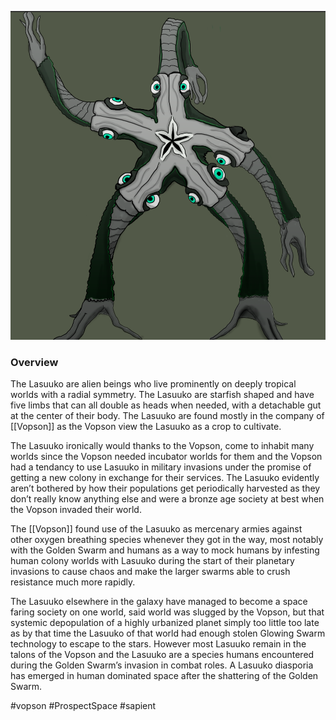 ![Lasuuko](https://github.com/Insculpo/Sandbox_Galaxy/blob/Galactic/Stellar_Abyss_Setting_Bible/Photo_Directory/Lasuuko.png "Lasuuko")

### Overview

The Lasuuko are alien beings who live prominently on deeply tropical worlds with a radial symmetry.  The Lasuuko are starfish shaped and have five limbs that can all double as heads when needed, with a detachable gut at the center of their body.  The Lasuuko are found mostly in the company of [[Vopson]] as the Vopson view the Lasuuko as a crop to cultivate.  

The Lasuuko ironically would thanks to the Vopson, come to inhabit many worlds since the Vopson needed incubator worlds for them and the Vopson had a tendancy to use Lasuuko in military invasions under the promise of getting a new colony in exchange for their services.  The Lasuuko evidently aren’t bothered by how their populations get periodically harvested as they don’t really know anything else and were a bronze age society at best when the Vopson invaded their world.

The [[Vopson]] found use of the Lasuuko as mercenary armies against other oxygen breathing species whenever they got in the way, most notably with the Golden Swarm and humans as a way to mock humans by infesting human colony worlds with Lasuuko during the start of their planetary invasions to cause chaos and make the larger swarms able to crush resistance much more rapidly.

The Lasuuko elsewhere in the galaxy have managed to become a space faring society on one world, said world was slugged by the Vopson, but that systemic depopulation of a highly urbanized planet simply too little too late as by that time the Lasuuko of that world had enough stolen Glowing Swarm technology to escape to the stars.  However most Lasuuko remain in the talons of the Vopson and the Lasuuko are a species humans encountered during the Golden Swarm’s invasion in combat roles.  A Lasuuko diasporia has emerged in human dominated space after the shattering of the Golden Swarm.

#vopson 
#ProspectSpace 
#sapient 